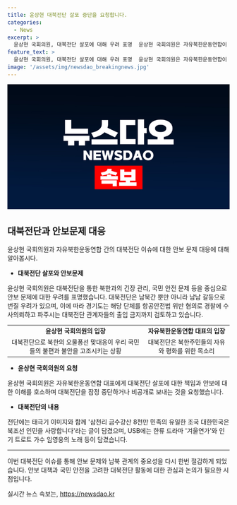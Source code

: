 ```yaml
---
title: 윤상현 대북전단 살포 중단을 요청합니다.
categories:
  - News
excerpt: >
  윤상현 국회의원, 대북전단 살포에 대해 우려 표명  윤상현 국회의원은 자유북한운동연합이 북한으로 대북전단 30만장을 살포한 것과 관련해 우려를 표명했다. 경기도는 해당 단체를 항공안전법 위반 혐의로 경찰에 수사의뢰했고, 대북전단이 남북갈등으로 번짐에 대해 우려를 표현했다. 또한 자유북한운동연합에 대해 대북전단 살포를 잠정 중단하거나 비공개로 보내달라고 요청했다.
feature_text: >
  윤상현 국회의원, 대북전단 살포에 대해 우려 표명  윤상현 국회의원은 자유북한운동연합이 북한으로 대북전단 30만장을 살포한 것과 관련해 우려를 표명했다. 경기도는 해당 단체를 항공안전법 위반 혐의로 경찰에 수사의뢰했고, 대북전단이 남북갈등으로 번짐에 대해 우려를 표현했다. 또한 자유북한운동연합에 대해 대북전단 살포를 잠정 중단하거나 비공개로 보내달라고 요청했다.
image: '/assets/img/newsdao_breakingnews.jpg'
---
```


<p><img src="/assets/img/newsdao_breakingnews.jpg" alt="firstkoreanews 속보" /></p>

<h2 data-ke-size="size26">대북전단과 안보문제 대응</h2>

<p data-ke-size="size16">윤상현 국회의원과 자유북한운동연합 간의 대북전단 이슈에 대한 안보 문제 대응에 대해 알아봅시다.</p>

<ul>
  <li><b>대북전단 살포와 안보문제</b></li>
</ul>

<p data-ke-size="size16">윤상현 국회의원은 대북전단을 통한 북한과의 긴장 관리, 국민 안전 문제 등을 중심으로 안보 문제에 대한 우려를 표명했습니다. 대북전단은 남북간 뿐만 아니라 남남 갈등으로 번질 우려가 있으며, 이에 따라 경기도는 해당 단체를 항공안전법 위반 혐의로 경찰에 수사의뢰하고 파주시는 대북전단 관계자들의 출입 금지까지 검토하고 있습니다.</p>

<table>
  <tr>
    <td style="text-align: center; height: 17px;"><b>윤상현 국회의원의 입장</b></td>
    <td style="text-align: center; height: 17px;"><b>자유북한운동연합 대표의 입장</b></td>
  </tr>
  <tr>
    <td style="text-align: center; height: 17px;">대북전단으로 북한의 오물풍선 맞대응이 우리 국민들의 불편과 불안을 고조시키는 상황</td>
    <td style="text-align: center; height: 17px;">대북전단은 북한주민들의 자유와 평화를 위한 목소리</td>
  </tr>
</table>

<ul>
  <li><b>윤상현 국회의원의 요청</b></li>
</ul>

<p data-ke-size="size16">윤상현 국회의원은 자유북한운동연합 대표에게 대북전단 살포에 대한 책임과 안보에 대한 이해를 호소하며 대북전단을 잠정 중단하거나 비공개로 보내는 것을 요청했습니다.</p>

<ul>
  <li><b>대북전단의 내용</b></li>
</ul>

<p data-ke-size="size16">전단에는 태극기 이미지와 함께 '삼천리 금수강산 8천만 민족의 유일한 조국 대한민국은 북조선 인민을 사랑합니다'라는 글이 담겼으며, USB에는 한류 드라마 '겨울연가'와 인기 트로트 가수 임영웅의 노래 등이 담겼습니다.</p>

<hr>

<p data-ke-size="size16">이번 대북전단 이슈를 통해 안보 문제와 남북 관계의 중요성을 다시 한번 절감하게 되었습니다. 안보 대책과 국민 안전을 고려한 대북전단 활동에 대한 관심과 논의가 필요한 시점입니다.</p>
실시간 뉴스 속보는, <a href="https://newsdao.kr" rel="dofollow">https://newsdao.kr</a>


